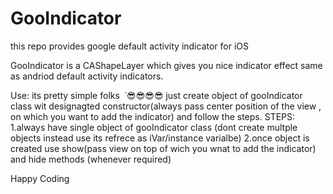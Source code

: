 # GooIndicator
this repo provides google default activity indicator for iOS

GooIndicator is a CAShapeLayer  which gives you nice indicator effect same as andriod default activity indicators.

Use:
its pretty simple folks  ˙😎😎😎😎
just create object of gooIndicator class wit designagted constructor(always pass center position of the view , on which you want to add the indicator) and follow the steps.
STEPS:
1.always have single object of gooIndicator class (dont create multple objects instead use its refrece as iVar/instance varialbe)
2.once object is created  use show(pass view on top of wich you wnat to add the indicator) and hide methods (whenever required)

Happy Coding

